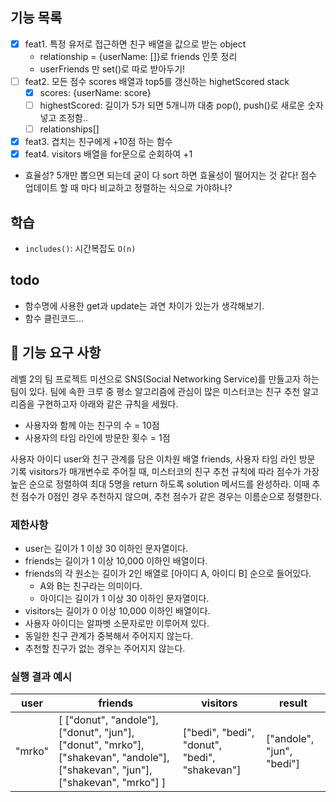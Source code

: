 ## 기능 목록

- [x] feat1. 특정 유저로 접근하면 친구 배열을 값으로 받는 object
  - relationship = {userName: []}로 friends 인풋 정리
  - userFriends 만 set()로 따로 받아두기!
- [ ] feat2. 모든 점수 scores 배열과 top5를 갱신하는 highetScored stack
  - [x] scores: {userName: score}
  - [ ] highestScored: 길이가 5가 되면 5개니까 대충 pop(), push()로 새로운 숫자 넣고 조정함..
  - [ ] relationships[]
- [x] feat3. 겹치는 친구에게 +10점 하는 함수
- [x] feat4. visitors 배열을 for문으로 순회하여 +1
- 효율성? 5개만 뽑으면 되는데 굳이 다 sort 하면 효율성이 떨어지는 것 같다! 점수 업데이트 할 때 마다 비교하고 정렬하는 식으로 가야하나?

## 학습

- `includes()`: 시간복잡도 `O(n)`

## todo

- 함수명에 사용한 get과 update는 과연 차이가 있는가 생각해보기.
- 함수 클린코드...

## 🚀 기능 요구 사항

레벨 2의 팀 프로젝트 미션으로 SNS(Social Networking Service)를 만들고자 하는 팀이 있다. 팀에 속한 크루 중 평소 알고리즘에 관심이 많은 미스터코는 친구 추천 알고리즘을 구현하고자 아래와 같은 규칙을 세웠다.

- 사용자와 함께 아는 친구의 수 = 10점
- 사용자의 타임 라인에 방문한 횟수 = 1점

사용자 아이디 user와 친구 관계를 담은 이차원 배열 friends, 사용자 타임 라인 방문 기록 visitors가 매개변수로 주어질 때, 미스터코의 친구 추천 규칙에 따라 점수가 가장 높은 순으로 정렬하여 최대 5명을 return 하도록 solution 메서드를 완성하라. 이때 추천 점수가 0점인 경우 추천하지 않으며, 추천 점수가 같은 경우는 이름순으로 정렬한다.

### 제한사항

- user는 길이가 1 이상 30 이하인 문자열이다.
- friends는 길이가 1 이상 10,000 이하인 배열이다.
- friends의 각 원소는 길이가 2인 배열로 [아이디 A, 아이디 B] 순으로 들어있다.
  - A와 B는 친구라는 의미이다.
  - 아이디는 길이가 1 이상 30 이하인 문자열이다.
- visitors는 길이가 0 이상 10,000 이하인 배열이다.
- 사용자 아이디는 알파벳 소문자로만 이루어져 있다.
- 동일한 친구 관계가 중복해서 주어지지 않는다.
- 추천할 친구가 없는 경우는 주어지지 않는다.

### 실행 결과 예시

| user   | friends                                                                                                                         | visitors                                      | result                    |
| ------ | ------------------------------------------------------------------------------------------------------------------------------- | --------------------------------------------- | ------------------------- |
| "mrko" | [ ["donut", "andole"], ["donut", "jun"], ["donut", "mrko"], ["shakevan", "andole"], ["shakevan", "jun"], ["shakevan", "mrko"] ] | ["bedi", "bedi", "donut", "bedi", "shakevan"] | ["andole", "jun", "bedi"] |
